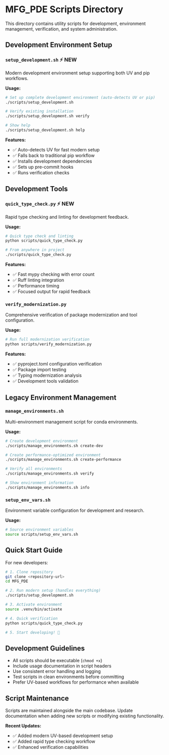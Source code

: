 # MFG_PDE Scripts Directory

This directory contains utility scripts for development, environment management, verification, and system administration.

## Development Environment Setup

### `setup_development.sh` ⚡ **NEW**
Modern development environment setup supporting both UV and pip workflows.

**Usage:**
```bash
# Set up complete development environment (auto-detects UV or pip)
./scripts/setup_development.sh

# Verify existing installation
./scripts/setup_development.sh verify

# Show help
./scripts/setup_development.sh help
```

**Features:**
- ✅ Auto-detects UV for fast modern setup
- ✅ Falls back to traditional pip workflow
- ✅ Installs development dependencies
- ✅ Sets up pre-commit hooks
- ✅ Runs verification checks

## Development Tools

### `quick_type_check.py` ⚡ **NEW**
Rapid type checking and linting for development feedback.

**Usage:**
```bash
# Quick type check and linting
python scripts/quick_type_check.py

# From anywhere in project
./scripts/quick_type_check.py
```

**Features:**
- ✅ Fast mypy checking with error count
- ✅ Ruff linting integration
- ✅ Performance timing
- ✅ Focused output for rapid feedback

### `verify_modernization.py`
Comprehensive verification of package modernization and tool configuration.

**Usage:**
```bash
# Run full modernization verification
python scripts/verify_modernization.py
```

**Features:**
- ✅ pyproject.toml configuration verification
- ✅ Package import testing
- ✅ Typing modernization analysis
- ✅ Development tools validation

## Legacy Environment Management

### `manage_environments.sh`
Multi-environment management script for conda environments.

**Usage:**
```bash
# Create development environment
./scripts/manage_environments.sh create-dev

# Create performance-optimized environment
./scripts/manage_environments.sh create-performance

# Verify all environments
./scripts/manage_environments.sh verify

# Show environment information
./scripts/manage_environments.sh info
```

### `setup_env_vars.sh`
Environment variable configuration for development and research.

**Usage:**
```bash
# Source environment variables
source scripts/setup_env_vars.sh
```

## Quick Start Guide

For new developers:

```bash
# 1. Clone repository
git clone <repository-url>
cd MFG_PDE

# 2. Run modern setup (handles everything)
./scripts/setup_development.sh

# 3. Activate environment
source .venv/bin/activate

# 4. Quick verification
python scripts/quick_type_check.py

# 5. Start developing! 🚀
```

## Development Guidelines

- All scripts should be executable (`chmod +x`)
- Include usage documentation in script headers
- Use consistent error handling and logging
- Test scripts in clean environments before committing
- Prefer UV-based workflows for performance when available

## Script Maintenance

Scripts are maintained alongside the main codebase. Update documentation when adding new scripts or modifying existing functionality.

**Recent Updates:**
- ✅ Added modern UV-based development setup
- ✅ Added rapid type checking workflow
- ✅ Enhanced verification capabilities
